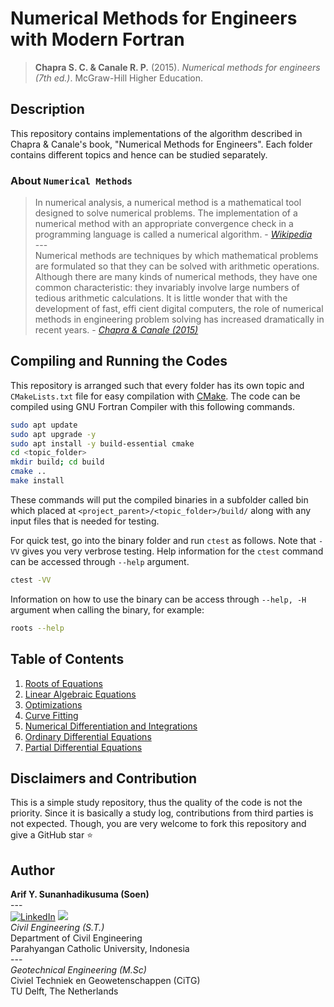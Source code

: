# Numerical Methods for Engineers with Modern Fortran
> **Chapra S. C. & Canale R. P.** (2015). _Numerical methods for engineers (7th ed.)_. McGraw-Hill Higher Education.  

## Description
This repository contains implementations of the algorithm described in Chapra & Canale's book, "Numerical Methods for Engineers". Each folder contains different topics and hence can be studied separately.

### About `Numerical Methods`
> In numerical analysis, a numerical method is a mathematical tool designed to solve numerical problems. The implementation of a numerical method with an appropriate convergence check in a programming language is called a numerical algorithm. - [_Wikipedia_](https://en.wikipedia.org/wiki/Numerical_method#:~:text=In%20numerical%20analysis%2C%20a%20numerical,is%20called%20a%20numerical%20algorithm.)
> <br>---<br>
> Numerical methods are techniques by which mathematical problems are formulated so that they can be solved with arithmetic operations. Although there are many kinds of numerical methods, they have one common characteristic: they invariably involve large numbers of tedious arithmetic calculations. It is little wonder that with the development of fast, effi cient digital computers, the role of numerical methods in engineering problem solving has increased dramatically in recent years. - [_Chapra & Canale (2015)_](https://www.worldcat.org/nl/title/numerical-methods-for-engineers/oclc/897417371?referer=di&ht=edition)

## Compiling and Running the Codes
This repository is arranged such that every folder has its own topic and `CMakeLists.txt` file for easy compilation with [CMake](https://cmake.org/). The code can be compiled using GNU Fortran Compiler with this following commands.

```sh
sudo apt update 
sudo apt upgrade -y
sudo apt install -y build-essential cmake
cd <topic_folder>
mkdir build; cd build
cmake ..
make install
```

These commands will put the compiled binaries in a subfolder called bin which placed at `<project_parent>/<topic_folder>/build/` along with any input files that is needed for testing. 

For quick test, go into the binary folder and run `ctest` as follows. Note that `-VV` gives you very verbrose testing. Help information for the `ctest` command can be accessed through `--help` argument.

```sh
ctest -VV
```

Information on how to use the binary can be access through `--help, -H` argument when calling the binary, for example:

```sh
roots --help
```

## Table of Contents
1. [Roots of Equations](./1_Roots_of_Equations/)
2. [Linear Algebraic Equations](./2_Linear_Algebraic_Equations/)
3. [Optimizations](./3_Optimization/)
4. [Curve Fitting](./4_Curve_Fitting/)
5. [Numerical Differentiation and Integrations](./5_Numerical_Differentiation_and_Integration/)
6. [Ordinary Differential Equations](./6_Ordinary_Differential_Equation/)
7. [Partial Differential Equations](./7_Partial_Differential_Equation/)

## Disclaimers and Contribution
This is a simple study repository, thus the quality of the code is not the priority. Since it is basically a study log, contributions from third parties is not expected. Though, you are very welcome to fork this repository and give a GitHub star ⭐

## Author
**Arif Y. Sunanhadikusuma (Soen)** <br>
--- <br>
[![LinkedIn](https://img.shields.io/badge/LinkedIn-0077B5?style=for-the-badge&logo=linkedin&logoColor=white)](https://linkedin.com/in/arifyunando)
[![](https://img.shields.io/badge/Gmail-EA4335.svg?style=for-the-badge&logo=Gmail&logoColor=white)](mailto:arifyunando@gmail.com)<br>
_Civil Engineering (S.T.)_ <br>
Department of Civil Engineering <br>
Parahyangan Catholic University, Indonesia  <br> 
--- <br>
_Geotechnical Engineering (M.Sc)_ <br>
Civiel Techniek en Geowetenschappen (CiTG) <br>
TU Delft, The Netherlands